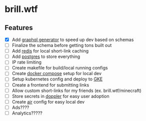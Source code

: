 # brill.wtf

## Features
- [x] Add [graphql generator](https://gqlgen.com) to speed up dev based on schemas
- [ ] Finalize the schema before getting tons built out
- [ ] Add [redis](https://github.com/go-redis/redis) for local short-link caching
- [ ] Add [postgres](https://github.com/lib/pq) to store everything
- [ ] IP rate limiting
- [ ] Create makefile for build/local running configs
- [ ] Create [docker compose](https://docs.docker.com/compose/) setup for local dev
- [ ] Setup kubernetes config and deploy to [GKE](https://cloud.google.com/kubernetes-engine)
- [ ] Create a frontend for submitting links
- [ ] Allow custom short-links for my friends (ex. brill.wtf/minecraft)
- [ ] Store secrets in [doppler](https://doppler.com) for easy user adoption
- [ ] Create [air](https://github.com/cosmtrek/air) config for easy local dev
- [ ] Ads????
- [ ] Analytics?????
